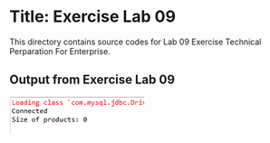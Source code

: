 # Title: Exercise Lab 09

This directory contains source codes for Lab 09 Exercise Technical Perparation For Enterprise.

## Output from Exercise Lab 09

![image](https://github.com/nurul415/dadrepository/blob/main/Technical_Preparation/orderApp/img/lab_9.PNG)
